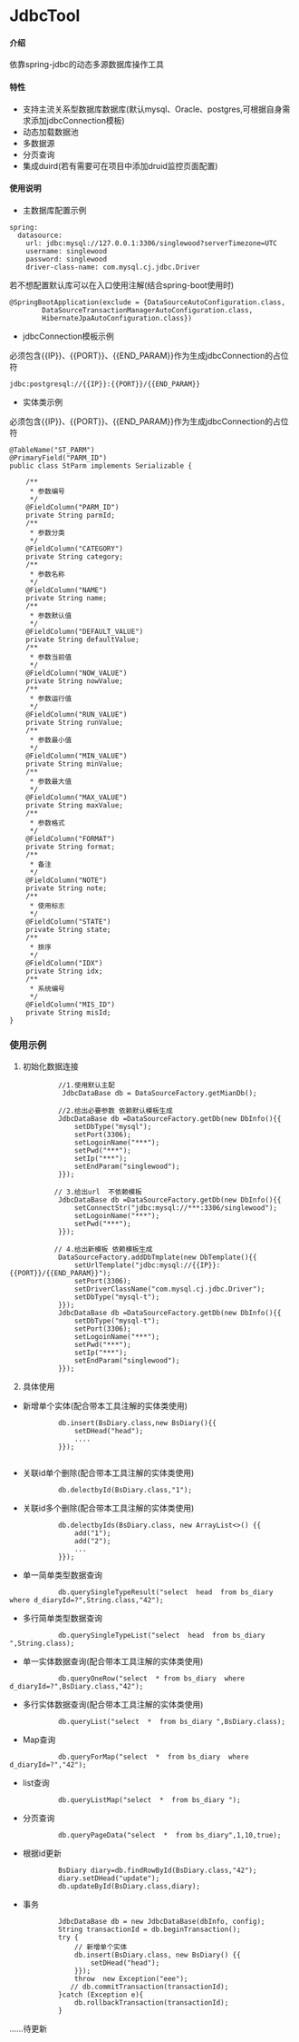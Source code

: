 # JdbcTool

#### 介绍
依靠spring-jdbc的动态多源数据库操作工具

#### 特性

- 支持主流关系型数据库数据库(默认mysql、Oracle、postgres,可根据自身需求添加jdbcConnection模板)
- 动态加载数据池
- 多数据源
- 分页查询
- 集成duird(若有需要可在项目中添加druid监控页面配置)


#### 使用说明
- 主数据库配置示例

```
spring:
  datasource:
    url: jdbc:mysql://127.0.0.1:3306/singlewood?serverTimezone=UTC
    username: singlewood
    password: singlewood
    driver-class-name: com.mysql.cj.jdbc.Driver
```
若不想配置默认库可以在入口使用注解(结合spring-boot使用时)

```
@SpringBootApplication(exclude = {DataSourceAutoConfiguration.class,
        DataSourceTransactionManagerAutoConfiguration.class,
        HibernateJpaAutoConfiguration.class})
```


- jdbcConnection模板示例

必须包含{{IP}}、{{PORT}}、{{END_PARAM}}作为生成jdbcConnection的占位符
```
jdbc:postgresql://{{IP}}:{{PORT}}/{{END_PARAM}}
```



- 实体类示例

必须包含{{IP}}、{{PORT}}、{{END_PARAM}}作为生成jdbcConnection的占位符
```
@TableName("ST_PARM")
@PrimaryField("PARM_ID")
public class StParm implements Serializable {

    /**
     * 参数编号
     */
    @FieldColumn("PARM_ID")
    private String parmId;
    /**
     * 参数分类
     */
    @FieldColumn("CATEGORY")
    private String category;
    /**
     * 参数名称
     */
    @FieldColumn("NAME")
    private String name;
    /**
     * 参数默认值
     */
    @FieldColumn("DEFAULT_VALUE")
    private String defaultValue;
    /**
     * 参数当前值
     */
    @FieldColumn("NOW_VALUE")
    private String nowValue;
    /**
     * 参数运行值
     */
    @FieldColumn("RUN_VALUE")
    private String runValue;
    /**
     * 参数最小值
     */
    @FieldColumn("MIN_VALUE")
    private String minValue;
    /**
     * 参数最大值
     */
    @FieldColumn("MAX_VALUE")
    private String maxValue;
    /**
     * 参数格式
     */
    @FieldColumn("FORMAT")
    private String format;
    /**
     * 备注
     */
    @FieldColumn("NOTE")
    private String note;
    /**
     * 使用标志
     */
    @FieldColumn("STATE")
    private String state;
    /**
     * 排序
     */
    @FieldColumn("IDX")
    private String idx;
    /**
     * 系统编号
     */
    @FieldColumn("MIS_ID")
    private String misId;
}
```

### 使用示例
1. 初始化数据连接

```
            //1.使用默认主配
             JdbcDataBase db = DataSourceFactory.getMianDb();

            //2.给出必要参数 依赖默认模板生成
            JdbcDataBase db =DataSourceFactory.getDb(new DbInfo(){{
                setDbType("mysql");
                setPort(3306);
                setLogoinName("***");
                setPwd("***");
                setIp("***");
                setEndParam("singlewood");
            }});

           // 3.给出url  不依赖模板
            JdbcDataBase db =DataSourceFactory.getDb(new DbInfo(){{
                setConnectStr("jdbc:mysql://***:3306/singlewood");
                setLogoinName("***");
                setPwd("***");
            }});

           // 4.给出新模板 依赖模板生成
            DataSourceFactory.addDbTmplate(new DbTemplate(){{
                setUrlTemplate("jdbc:mysql://{{IP}}:{{PORT}}/{{END_PARAM}}");
                setPort(3306);
                setDriverClassName("com.mysql.cj.jdbc.Driver");
                setDbType("mysql-t");
            }});
            JdbcDataBase db =DataSourceFactory.getDb(new DbInfo(){{
                setDbType("mysql-t");
                setPort(3306);
                setLogoinName("***");
                setPwd("***");
                setIp("***");
                setEndParam("singlewood");
            }});
```
2. 具体使用
- 新增单个实体(配合带本工具注解的实体类使用)

```
            db.insert(BsDiary.class,new BsDiary(){{
                setDHead("head");
                ....
            }});
            
```
- 关联id单个删除(配合带本工具注解的实体类使用)

```
            db.delectbyId(BsDiary.class,"1");
```
- 关联id多个删除(配合带本工具注解的实体类使用)
```
            db.delectbyIds(BsDiary.class, new ArrayList<>() {{
                add("1");
                add("2");
                ...
            }});
```
- 单一简单类型数据查询

```
            db.querySingleTypeResult("select  head  from bs_diary where d_diaryId=?",String.class,"42");
```
- 多行简单类型数据查询

```
            db.querySingleTypeList("select  head  from bs_diary ",String.class);
```
- 单一实体数据查询(配合带本工具注解的实体类使用)

```
            db.queryOneRow("select  * from bs_diary  where d_diaryId=?",BsDiary.class,"42");
```
- 多行实体数据查询(配合带本工具注解的实体类使用)

```
            db.queryList("select  *  from bs_diary ",BsDiary.class);
```
- Map查询

```
            db.queryForMap("select  *  from bs_diary  where d_diaryId=?","42");
```
- list<Map>查询

```
            db.queryListMap("select  *  from bs_diary ");
```
- 分页查询

```
            db.queryPageData("select  *  from bs_diary",1,10,true);
```
- 根据id更新
```
            BsDiary diary=db.findRowById(BsDiary.class,"42");
            diary.setDHead("update");
            db.updateById(BsDiary.class,diary);
```
- 事务

```
            JdbcDataBase db = new JdbcDataBase(dbInfo, config);
            String transactionId = db.beginTransaction();
            try {
                // 新增单个实体
                db.insert(BsDiary.class, new BsDiary() {{
                    setDHead("head");
                }});
                throw  new Exception("eee");
               // db.commitTransaction(transactionId);
            }catch (Exception e){
                db.rollbackTransaction(transactionId);
            }
```
......待更新













